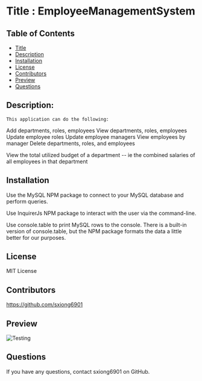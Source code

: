 # Title : EmployeeManagementSystem

  ## Table of Contents
  * [Title](#Title)
  * [Description](#Description)
  * [Installation](#Installation)
  * [License](#license)
  * [Contributors](#Contributors)
  * [Preview](#Preview)
  * [Questions](#Questions)

  ## Description:
    This application can do the following:
   
  Add departments, roles, employees
  View departments, roles, employees
  Update employee roles
  Update employee managers
  View employees by manager
  Delete departments, roles, and employees

  View the total utilized budget of a department -- ie the combined salaries of all employees in that department
  ## Installation
  Use the MySQL NPM package to connect to your MySQL database and perform queries.

  Use InquirerJs NPM package to interact with the user via the command-line.

  Use console.table to print MySQL rows to the console. There is a built-in version of console.table, but the NPM package formats the data a little better for our purposes.

  ## License
  MIT License
  
  ## Contributors
  https://github.com/sxiong6901
  
  ## Preview
  ![Testing]()
  
 
  ## Questions
  If you have any questions, contact sxiong6901 on GitHub.
